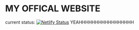 # MY OFFICAL WEBSITE
current status: [![Netlify Status](https://api.netlify.com/api/v1/badges/294f1420-cde0-4c3d-8a54-3b05315373d0/deploy-status)](https://app.netlify.com/sites/famous-granita-e99940/deploys)
YEAHHHHHHHHHHHHHHHHH
